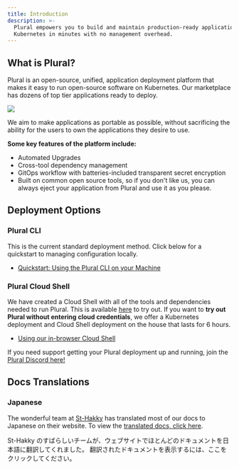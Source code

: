 ```yaml
---
title: Introduction
description: >-
  Plural empowers you to build and maintain production-ready applications on
  Kubernetes in minutes with no management overhead.
---
```


## What is Plural?

Plural is an open-source, unified, application deployment platform that makes it easy to run open-source software on Kubernetes. Our marketplace has dozens of top tier applications ready to deploy.

![](</assets/introduction/introduction-marketplace.png>)

We aim to make applications as portable as possible, without sacrificing the ability for the users to own the applications they desire to use.

**Some key features of the platform include:**

* Automated Upgrades
* Cross-tool dependency management
* GitOps workflow with batteries-included transparent secret encryption
* Built on common open source tools, so if you don't like us, you can always eject your application from Plural and use it as you please.

## Deployment Options

### Plural CLI

This is the current standard deployment method. Click below for a quickstart to managing configuration locally.

* [Quickstart: Using the Plural CLI on your Machine](/getting-started/getting-started)

### Plural Cloud Shell

We have created a Cloud Shell with all of the tools and dependencies needed to run Plural. This is available [here](https://app.plural.sh/shell) to try out. If you want to **try out Plural without entering cloud credentials**, we offer a Kubernetes deployment and Cloud Shell deployment on the house that lasts for 6 hours.

* [Using our in-browser Cloud Shell](/basic-setup-and-deployment/cloud-shell-quickstart)

If you need support getting your Plural deployment up and running, join the [Plural Discord here!](https://discord.gg/pluralsh)

## Docs Translations

### Japanese

The wonderful team at [St-Hakky](https://www.about.st-hakky.com/) has translated most of our docs to Japanese on their website. To view the [translated docs, click here](https://book.st-hakky.com/docs/plural-overview).

St-Hakky のすばらしいチームが、ウェブサイトでほとんどのドキュメントを日本語に翻訳してくれました。 翻訳されたドキュメントを表示するには、ここをクリックしてください。
